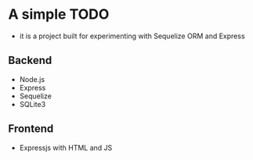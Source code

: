# A simple TODO

- it is a project built for experimenting with Sequelize ORM and Express

## Backend
- Node.js
- Express
- Sequelize
- SQLite3

## Frontend
- Expressjs with HTML and JS